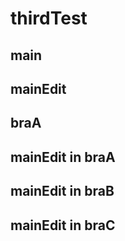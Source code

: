 # thirdTest

<!-- braAを取り込み両方を生かしています -->
## main

## mainEdit
## braA

## mainEdit in braA

## mainEdit in braB

## mainEdit in braC